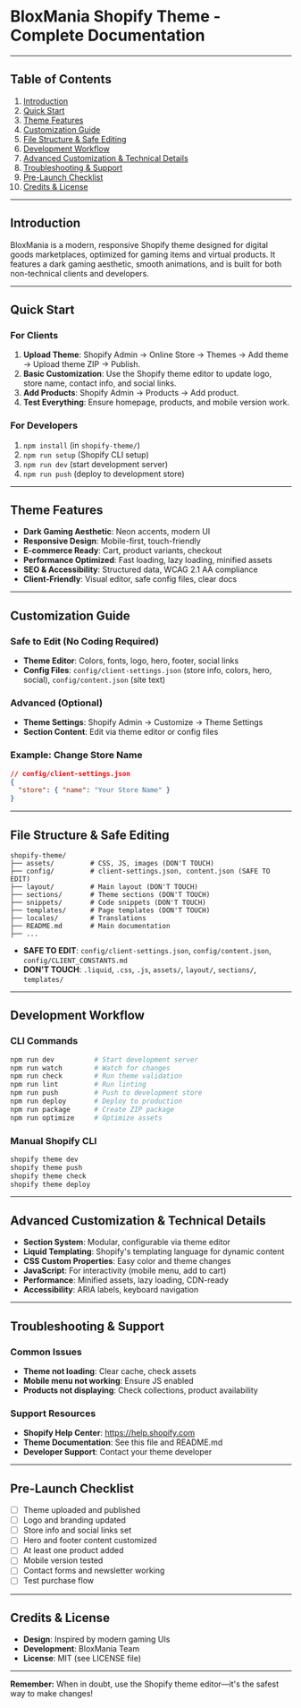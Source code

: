# BloxMania Shopify Theme - Complete Documentation

---

## Table of Contents
1. [Introduction](#introduction)
2. [Quick Start](#quick-start)
3. [Theme Features](#theme-features)
4. [Customization Guide](#customization-guide)
5. [File Structure & Safe Editing](#file-structure--safe-editing)
6. [Development Workflow](#development-workflow)
7. [Advanced Customization & Technical Details](#advanced-customization--technical-details)
8. [Troubleshooting & Support](#troubleshooting--support)
9. [Pre-Launch Checklist](#pre-launch-checklist)
10. [Credits & License](#credits--license)

---

## Introduction
BloxMania is a modern, responsive Shopify theme designed for digital goods marketplaces, optimized for gaming items and virtual products. It features a dark gaming aesthetic, smooth animations, and is built for both non-technical clients and developers.

---

## Quick Start
### For Clients
1. **Upload Theme**: Shopify Admin → Online Store → Themes → Add theme → Upload theme ZIP → Publish.
2. **Basic Customization**: Use the Shopify theme editor to update logo, store name, contact info, and social links.
3. **Add Products**: Shopify Admin → Products → Add product.
4. **Test Everything**: Ensure homepage, products, and mobile version work.

### For Developers
1. `npm install` (in `shopify-theme/`)
2. `npm run setup` (Shopify CLI setup)
3. `npm run dev` (start development server)
4. `npm run push` (deploy to development store)

---

## Theme Features
- **Dark Gaming Aesthetic**: Neon accents, modern UI
- **Responsive Design**: Mobile-first, touch-friendly
- **E-commerce Ready**: Cart, product variants, checkout
- **Performance Optimized**: Fast loading, lazy loading, minified assets
- **SEO & Accessibility**: Structured data, WCAG 2.1 AA compliance
- **Client-Friendly**: Visual editor, safe config files, clear docs

---

## Customization Guide
### Safe to Edit (No Coding Required)
- **Theme Editor**: Colors, fonts, logo, hero, footer, social links
- **Config Files**: `config/client-settings.json` (store info, colors, hero, social), `config/content.json` (site text)

### Advanced (Optional)
- **Theme Settings**: Shopify Admin → Customize → Theme Settings
- **Section Content**: Edit via theme editor or config files

### Example: Change Store Name
```json
// config/client-settings.json
{
  "store": { "name": "Your Store Name" }
}
```

---

## File Structure & Safe Editing
```
shopify-theme/
├── assets/         # CSS, JS, images (DON'T TOUCH)
├── config/         # client-settings.json, content.json (SAFE TO EDIT)
├── layout/         # Main layout (DON'T TOUCH)
├── sections/       # Theme sections (DON'T TOUCH)
├── snippets/       # Code snippets (DON'T TOUCH)
├── templates/      # Page templates (DON'T TOUCH)
├── locales/        # Translations
├── README.md       # Main documentation
├── ...
```
- **SAFE TO EDIT**: `config/client-settings.json`, `config/content.json`, `config/CLIENT_CONSTANTS.md`
- **DON'T TOUCH**: `.liquid`, `.css`, `.js`, `assets/`, `layout/`, `sections/`, `templates/`

---

## Development Workflow
### CLI Commands
```bash
npm run dev          # Start development server
npm run watch        # Watch for changes
npm run check        # Run theme validation
npm run lint         # Run linting
npm run push         # Push to development store
npm run deploy       # Deploy to production
npm run package      # Create ZIP package
npm run optimize     # Optimize assets
```

### Manual Shopify CLI
```bash
shopify theme dev
shopify theme push
shopify theme check
shopify theme deploy
```

---

## Advanced Customization & Technical Details
- **Section System**: Modular, configurable via theme editor
- **Liquid Templating**: Shopify's templating language for dynamic content
- **CSS Custom Properties**: Easy color and theme changes
- **JavaScript**: For interactivity (mobile menu, add to cart)
- **Performance**: Minified assets, lazy loading, CDN-ready
- **Accessibility**: ARIA labels, keyboard navigation

---

## Troubleshooting & Support
### Common Issues
- **Theme not loading**: Clear cache, check assets
- **Mobile menu not working**: Ensure JS enabled
- **Products not displaying**: Check collections, product availability

### Support Resources
- **Shopify Help Center**: https://help.shopify.com
- **Theme Documentation**: See this file and README.md
- **Developer Support**: Contact your theme developer

---

## Pre-Launch Checklist
- [ ] Theme uploaded and published
- [ ] Logo and branding updated
- [ ] Store info and social links set
- [ ] Hero and footer content customized
- [ ] At least one product added
- [ ] Mobile version tested
- [ ] Contact forms and newsletter working
- [ ] Test purchase flow

---

## Credits & License
- **Design**: Inspired by modern gaming UIs
- **Development**: BloxMania Team
- **License**: MIT (see LICENSE file)

---

**Remember:** When in doubt, use the Shopify theme editor—it's the safest way to make changes!